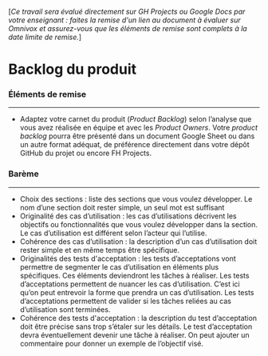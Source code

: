 [*Ce travail sera évalué directement sur GH Projects ou Google Docs par votre enseignant : faites la remise d'un lien au document à évaluer sur Omnivox et assurez-vous que les éléments de remise sont complets à la date limite de remise.*]

# Backlog du produit

### Éléments de remise
--- 
- Adaptez votre carnet du produit (*Product Backlog*) selon l’analyse que vous avez réalisée en équipe et avec les *Product Owners*. Votre *product backlog* pourra être présenté dans un document Google Sheet ou dans un autre format adéquat, de préférence directement dans votre dépôt GitHub du projet ou encore FH Projects.

### Barème
--- 
- Choix des sections : liste des sections que vous voulez développer. Le nom d’une section doit rester simple, un seul mot est suffisant
- Originalité des cas d’utilisation : les cas d’utilisations décrivent les objectifs ou fonctionnalités que vous voulez développer dans la section. Le cas d’utilisation est différent selon l’acteur qui l’utilise.
- Cohérence des cas d’utilisation : la description d’un cas d’utilisation doit rester simple et en même temps être spécifique.
- Originalités des tests d'acceptation : les tests d’acceptations vont permettre de segmenter le cas d’utilisation en éléments plus spécifiques.  Ces éléments deviendront les tâches à réaliser. Les tests d’acceptations permettent de nuancer les cas d’utilisation.  C’est ici qu’on peut entrevoir la forme que prendra un cas d’utilisation. Les tests d’acceptations permettent de valider si les tâches reliées au cas d’utilisation sont terminées.
- Cohérence des tests d'acceptation : la description du test d’acceptation doit être précise sans trop s’étaler sur les détails. Le test d’acceptation devra éventuellement devenir une tâche à réaliser. On peut ajouter un commentaire pour donner un exemple de l’objectif visé.
